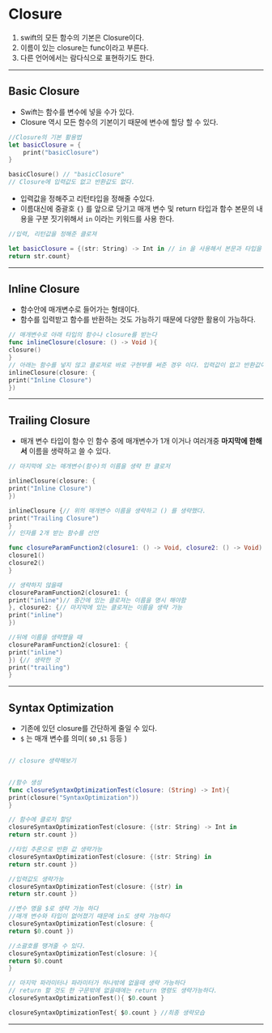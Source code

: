#  Closure 


1. swift의 모든 함수의 기본은 Closure이다. 
2. 이름이 있는 closure는 func이라고 부른다. 
3. 다른 언어에서는 람다식으로 표현하기도 한다. 

---

## Basic Closure

* Swift는 함수를 변수에 넣을 수가 있다. 
* Closure 역시 모든 함수의 기본이기 때문에 변수에 할당 할 수 있다. 

```swift
//Closure의 기본 활용법 
let basicClosure = {
    print("basicClosure")
}

basicClosure() // "basicClosure"
// Closure에 입력값도 없고 반환값도 없다.

```


* 입력값을 정해주고 리턴타입을  정해줄 수있다. 
* 이름대신에 중괄호 `{}` 를 앞으로 당기고 매개 변수 및 return 타입과 함수 본문의 내용을 구분 짓기위해서 `in` 이라는 키워드를 사용 한다.

```swift
//입력, 리턴값을 정해준 클로져

let basicClosure = {(str: String) -> Int in // in 을 사용해서 본문과 타입을 구분했다 
return str.count}
```

---

## Inline Closure

* 함수안에 매개변수로 들어가는 형태이다. 
* 함수를 입력받고 함수를 반환하는 것도 가능하기 때문에 다양한 활용이 가능하다.

```swift
// 매개변수로 아래 타입의 함수나 closure를 받는다
func inlineClosure(closure: () -> Void ){
closure()
}
// 아래는 함수를 넣지 않고 클로져로 바로 구현부를 써준 경우 이다. 입력값이 없고 반환값이 없는 타입을 넣어주었다. 
inlineClosure(closure: {
print("Inline Closure")
})


```

---

## Trailing Closure

* 매개 변수 타입이 함수 인 함수 중에 매개변수가 1개 이거나 여러개중 __마지막에 한해서__ 이름을 생략하고 쓸 수 있다. 

```swift
// 마지막에 오는 매개변수(함수)의 이름을 생략 한 클로저

inlineClosure(closure: {
print("Inline Closure")
})

inlineClosure {// 위의 매개변수 이름을 생략하고 () 를 생략했다. 
print("Trailing Closure")
}
// 인자를 2개 받는 함수를 선언 

func closureParamFunction2(closure1: () -> Void, closure2: () -> Void) {
closure1()
closure2()
}

// 생략하지 않을때 
closureParamFunction2(closure1: {
print("inline")// 중간에 있는 클로져는 이름을 명시 해야함
}, closure2: {// 마지막에 있는 클로져는 이름을 생략 가능
print("inline")
})

//뒤에 이름을 생략했을 때 
closureParamFunction2(closure1: {
print("inline")
}) {// 생략한 것
print("trailing")
}

```

---

## Syntax Optimization

* 기존에 있던 closure를 간단하게 줄일 수 있다. 
* `$` 는 매개 변수를 의미( `$0` ,`$1` 등등 )

```swift

// closure 생략해보기


//함수 생성
func closureSyntaxOptimizationTest(closure: (String) -> Int){
print(closure("SyntaxOptimization"))
}

// 함수에 클로저 할당
closureSyntaxOptimizationTest(closure: {(str: String) -> Int in
return str.count })

//타입 추론으로 반환 값 생략가능
closureSyntaxOptimizationTest(closure: {(str: String) in
return str.count })

//입력값도 생략가능
closureSyntaxOptimizationTest(closure: {(str) in
return str.count })

//변수 명을 $로 생략 가능 하다
//매개 변수와 타입이 없어졌기 때문에 in도 생략 가능하다
closureSyntaxOptimizationTest(closure: {
return $0.count })

//소괄호를 땡겨줄 수 있다.
closureSyntaxOptimizationTest(closure: ){
return $0.count
}

// 마지막 파라미터나 파라미터가 하나밖에 없을때 생략 가능하다
// return 할 것도 한 구문밖에 없을때에는 return 명령도 생략가능하다.
closureSyntaxOptimizationTest(){ $0.count }

closureSyntaxOptimizationTest{ $0.count } //최종 생략모습


```



---

